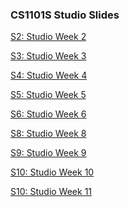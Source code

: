 <!-- # petermonky.github.io -->

### CS1101S Studio Slides

<a href="https://petermonky.github.io/slides/cs1101s/s2/" onclick="window.open('https://petermonky.github.io/slides/cs1101s/s2/', '_self');">S2: Studio Week 2</a>

<a href="https://petermonky.github.io/slides/cs1101s/s3/" onclick="window.open('https://petermonky.github.io/slides/cs1101s/s3/', '_self');">S3: Studio Week 3</a>

<a href="https://petermonky.github.io/slides/cs1101s/s4/" onclick="window.open('https://petermonky.github.io/slides/cs1101s/s4/', '_self');">S4: Studio Week 4</a>

<a href="https://petermonky.github.io/slides/cs1101s/s5/" onclick="window.open('https://petermonky.github.io/slides/cs1101s/s5/', '_self');">S5: Studio Week 5</a>

<a href="https://petermonky.github.io/slides/cs1101s/s6/" onclick="window.open('https://petermonky.github.io/slides/cs1101s/s6/', '_self');">S6: Studio Week 6</a>

<a href="https://petermonky.github.io/slides/cs1101s/s8/" onclick="window.open('https://petermonky.github.io/slides/cs1101s/s8/', '_self');">S8: Studio Week 8</a>

<a href="https://petermonky.github.io/slides/cs1101s/s9/" onclick="window.open('https://petermonky.github.io/slides/cs1101s/s9/', '_self');">S9: Studio Week 9</a>

<a href="https://petermonky.github.io/slides/cs1101s/s10/" onclick="window.open('https://petermonky.github.io/slides/cs1101s/s10/', '_self');">S10: Studio Week 10</a>

<a href="https://petermonky.github.io/slides/cs1101s/s11/" onclick="window.open('https://petermonky.github.io/slides/cs1101s/s11/', '_self');">S10: Studio Week 11</a>
